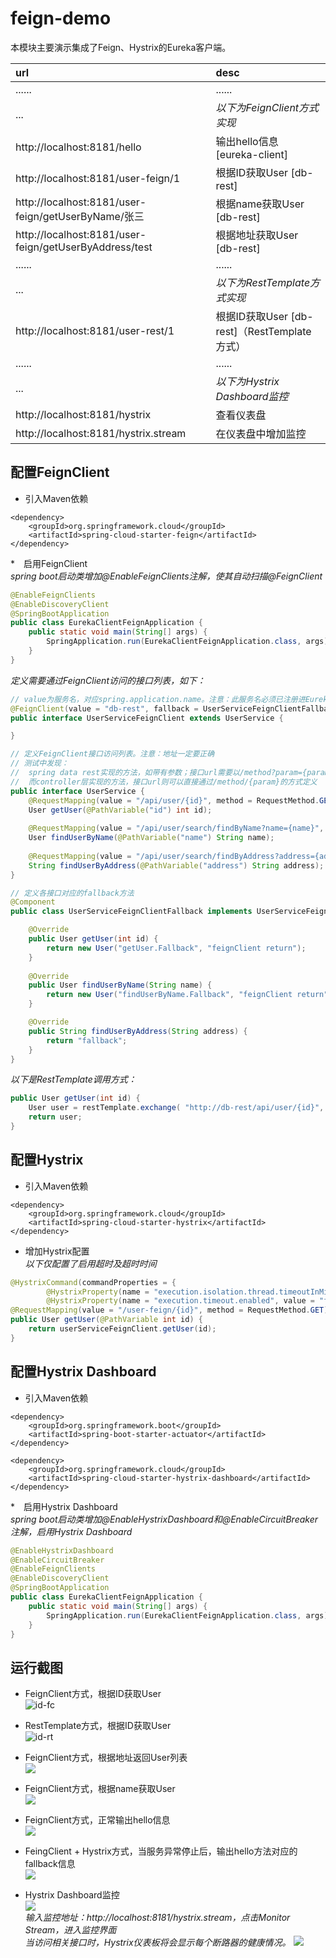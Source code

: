 # feign-demo
本模块主要演示集成了Feign、Hystrix的Eureka客户端。  

|url|desc|  
|:---|:---|  
|......|......|    
|...|_以下为FeignClient方式实现_|     
|http://localhost:8181/hello|输出hello信息 [eureka-client]|  
|http://localhost:8181/user-feign/1|根据ID获取User [db-rest]|  
|http://localhost:8181/user-feign/getUserByName/张三|根据name获取User [db-rest]|  
|http://localhost:8181/user-feign/getUserByAddress/test|根据地址获取User [db-rest]|
|......|......|    
|...|_以下为RestTemplate方式实现_|    
|http://localhost:8181/user-rest/1|根据ID获取User [db-rest]（RestTemplate方式）|  
|......|......|    
|...|_以下为Hystrix Dashboard监控_|    
|http://localhost:8181/hystrix|查看仪表盘|  
|http://localhost:8181/hystrix.stream|在仪表盘中增加监控|  

## 配置FeignClient

* 引入Maven依赖  
``` maven
<dependency>
	<groupId>org.springframework.cloud</groupId>
	<artifactId>spring-cloud-starter-feign</artifactId>
</dependency>
```

*　启用FeignClient  
_spring boot启动类增加@EnableFeignClients注解，使其自动扫描@FeignClient_  
``` java
@EnableFeignClients
@EnableDiscoveryClient
@SpringBootApplication
public class EurekaClientFeignApplication {
	public static void main(String[] args) {
		SpringApplication.run(EurekaClientFeignApplication.class, args);
	}
}
```

_定义需要通过FeignClient访问的接口列表，如下：_  
``` java
// value为服务名，对应spring.application.name。注意：此服务名必须已注册进Eureka服务中心
@FeignClient(value = "db-rest", fallback = UserServiceFeignClientFallback.class)
public interface UserServiceFeignClient extends UserService {

}

// 定义FeignClient接口访问列表。注意：地址一定要正确
// 测试中发现：
//  spring data rest实现的方法，如带有参数；接口url需要以/method?param={param}的方式定义；
//  而controller层实现的方法，接口url则可以直接通过/method/{param}的方式定义
public interface UserService {
	@RequestMapping(value = "/api/user/{id}", method = RequestMethod.GET, produces = MediaType.APPLICATION_JSON_VALUE, consumes = MediaType.APPLICATION_JSON_VALUE)
    User getUser(@PathVariable("id") int id);
	
	@RequestMapping(value = "/api/user/search/findByName?name={name}", method = RequestMethod.GET, produces = MediaType.APPLICATION_JSON_VALUE, consumes = MediaType.APPLICATION_JSON_VALUE)
	User findUserByName(@PathVariable("name") String name);
	
	@RequestMapping(value = "/api/user/search/findByAddress?address={address}", method = RequestMethod.GET)
	String findUserByAddress(@PathVariable("address") String address);
}

// 定义各接口对应的fallback方法
@Component
public class UserServiceFeignClientFallback implements UserServiceFeignClient {

	@Override
	public User getUser(int id) {
		return new User("getUser.Fallback", "feignClient return");
	}
	
	@Override
	public User findUserByName(String name) {
		return new User("findUserByName.Fallback", "feignClient return");
	}

	@Override
	public String findUserByAddress(String address) {
		return "fallback";
	}
}
```

_以下是RestTemplate调用方式：_
``` java
public User getUser(int id) {
	User user = restTemplate.exchange( "http://db-rest/api/user/{id}", HttpMethod.GET, null, new ParameterizedTypeReference<User>() { }, id).getBody();
	return user; 
}
```

## 配置Hystrix

* 引入Maven依赖  
``` maven
<dependency>
	<groupId>org.springframework.cloud</groupId>
	<artifactId>spring-cloud-starter-hystrix</artifactId>
</dependency>
```

* 增加Hystrix配置  
_以下仅配置了启用超时及超时时间_  
``` java
@HystrixCommand(commandProperties = {
		@HystrixProperty(name = "execution.isolation.thread.timeoutInMilliseconds", value = "1000"),
		@HystrixProperty(name = "execution.timeout.enabled", value = "false") })
@RequestMapping(value = "/user-feign/{id}", method = RequestMethod.GET)
public User getUser(@PathVariable int id) {
	return userServiceFeignClient.getUser(id);
}
```

## 配置Hystrix Dashboard
* 引入Maven依赖  
``` maven
<dependency>
	<groupId>org.springframework.boot</groupId>
	<artifactId>spring-boot-starter-actuator</artifactId>
</dependency>

<dependency>
	<groupId>org.springframework.cloud</groupId>
	<artifactId>spring-cloud-starter-hystrix-dashboard</artifactId>
</dependency>
```

*　启用Hystrix Dashboard  
_spring boot启动类增加@EnableHystrixDashboard和@EnableCircuitBreaker注解，启用Hystrix Dashboard_  
``` java
@EnableHystrixDashboard
@EnableCircuitBreaker
@EnableFeignClients
@EnableDiscoveryClient
@SpringBootApplication
public class EurekaClientFeignApplication {
	public static void main(String[] args) {
		SpringApplication.run(EurekaClientFeignApplication.class, args);
	}
}
```


## 运行截图
* FeignClient方式，根据ID获取User  
![id-fc](../_images/feign-demo/findUserById-fc.jpg)  

* RestTemplate方式，根据ID获取User  
![id-rt](../_images/feign-demo/findUserById-rt.jpg)  

* FeignClient方式，根据地址返回User列表  
![](../_images/feign-demo/getUserByAddress.jpg)  

* FeignClient方式，根据name获取User  
![](../_images/feign-demo/getUserByName.jpg)  

* FeignClient方式，正常输出hello信息  
![](../_images/feign-demo/hello.jpg)  

* FeingClient + Hystrix方式，当服务异常停止后，输出hello方法对应的fallback信息    
![](../_images/feign-demo/hello-fallback.jpg)  

* Hystrix Dashboard监控  
![](../_images/feign-demo/hystrix.jpg)  
_输入监控地址：http://localhost:8181/hystrix.stream，点击Monitor Stream，进入监控界面_  
_当访问相关接口时，Hystrix仪表板将会显示每个断路器的健康情况。_
![](../_images/feign-demo/hystrix.stream.jpg)  
